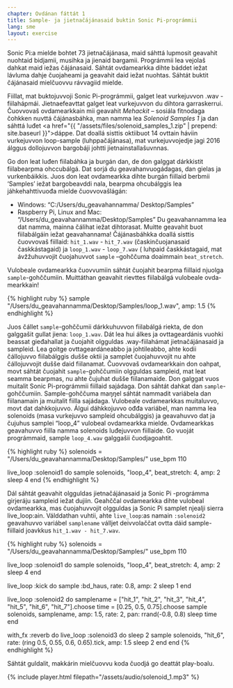 ```yaml
---
chapter: Ovdánan fáttát 1
title: Sample- ja jietnačájánasaid buktin Sonic Pi-prográmmii
lang: sme
layout: exercise
---
```


Sonic Pi:a mielde bohtet 73 jietnačájánasa, maid sáhttá lupmosit geavahit nuohtaid bidjamii, musihka ja jienaid bargamii. Prográmmii lea vejolaš dahkat maid iežas čájánasaid. Sáhtát ovdamearkka dihte báddet iežat lávluma dahje čuojaheami ja geavahit daid iežat nuohtas. Sáhtát buktit čájánasaid mielčuovvu rávvagiid mielde. 

Fiillat, mat buktojuvvoji Sonic Pi-prográmmii, galget leat vurkejuvvon .wav -fiilahápmái. Jietnaefeavttat galget leat vurkejuvvon du dihtora garraskerrui. Čuovvovaš ovdamearkkain mii geavahit *Mehackit* – sosiála fitnodaga čohkken nuvttá čájánasbáhka, man namma lea *Solenoid Samples 1* ja dan sáhttá luđet <a href="{{ "/assets/files/solenoid_samples_1.zip" | prepend: site.baseurl }}">dáppe</a>. Dat doallá sisttis oktiibuot 14 ovttain háviin vurkejuvvon loop-sample (luhppačájánasa), mat vurkejuvvojedje jagi 2016 álggus dollojuvvon bargobáji johtti jietnainstallašuvnnas. 

Go don leat luđen fiilabáhka ja burgán dan, de don galggat dárkkistit fiilabearpma ohccubálgá. Dat sorjá du geavahanvuogádagas, dan gielas ja vurkenbáikkis. Juos don leat ovdamearkka dihte burgán fiillaid berbmii ‘Samples’ iežat bargobeavddi nala, bearpma ohcubálggis lea jáhkehahttivuođa mielde čuovvovašlágán:

* Windows: “C:/Users/du_geavahannamma/ Desktop/Samples”
* Raspberry Pi, Linux and Mac: “/Users/du_geavahannamma/Desktop/Samples”
Du geavahannamma lea dat namma, mainna čálihat iežat dihtorasat. Muitte geavahit buot fiilabálgáin iežat geavahannama! 
Čájánasbáhkka doallá sisttis čuovvovaš fiillaid:  `hit_1.wav` -  `hit_7.wav` (časkinčuojanasaid časkkástagaid) ja `loop_1.wav` - `loop_7.wav` ( luhpaid časkkástagaid, mat ávžžuhuvvojit čuojahuvvot `sample` –gohččuma doaimmain `beat_stretch`.

Vulobeale ovdamearkka čuovvumiin sáhtát 
čuojahit bearpma fiillaid njuolga `sample`-gohččumiin. 
Muittáthan geavahit rievttes fiilabálgá vulobeale ovda-
mearkkain!

{% highlight ruby %}
sample "/Users/du_geavahannamma/Desktop/Samples/loop_1.wav", amp: 1.5
{% endhighlight %}

Juos čállet `sample`-gohččumii dárkkuhuvvon fiilabálgá riekta, de don galggašit gullat jiena: `loop_1.wav`. Dát lea hui álkes ja ovttageardánis vuohki beassat gieđahallat ja čuojahit olgguldas .way-fiilahámat jietnačájánasaid ja sampleid. Lea goitge ovttageardáneabbo ja johtileabbo, ahte kodii čállojuvvo fiilabálggis dušše oktii ja samplet čuojahuvvojit nu ahte čállojuvvojit dušše daid fiilanamat. Čuovvovaš ovdamearkkain don oahpat, movt sáhtát čuojahit `sample`-gohččumiin olgguldas sampleid, mat leat seamma bearpmas, nu ahte čujuhat dušše fiilanamaide. Don galggat vuos muitalit Sonic Pi-prográmmii fiillaid sajádaga. Don sáhtát dahkat dan `sample`-gohččumiin. Sample-gohččuma maŋŋel sáhtát nammadit variábela dan fiilanamain ja muitalit fiilla sajádaga. Vulobeale ovdamearkkas muitaluvvo, movt dat dahkkojuvvo. Álgui dáhkkojuvvo ođđa variábel, man namma lea solenoids (masa vurkejuvvo sampleid ohcubálggis) ja geavahuvvo dat ja čujuhus samplei “loop_4” vulobeal ovdamearkka mielde. Ovdamearkkas geavahuvvo fiilla namma solenoids luđejuvvon fiillaide. Go vuoját prográmmaid, sample `loop_4.wav` galggašii čuodjagoahtit.  

{% highlight ruby %}
solenoids = "/Users/du_geavahannamma/Desktop/Samples/"
use_bpm 110

live_loop :solenoid1 do
  sample solenoids, "loop_4", beat_stretch: 4, amp: 2
  sleep 4
end
{% endhighlight %}

Dál sáhtát geavahit olgguldas jietnačájánasaid ja Sonic Pi -prográmma girjeráju sampleid iežat dujiin. Geahččal ovdamearkka dihte vulobeal ovdamearkka, mas 
čuojahuvvojit olgguldas ja Sonic Pi samplet njealji 
sierra live_loop:ain. Válddathan vuhtii, ahte `live_loop`:as namain `:solenoid2`  geavahuvvo variábel 
`samplename` válljet deivvolaččat ovtta dáid sample-
fiillaid joavkkus `hit_1.wav - hit_7.wav`. 

{% highlight ruby %}
solenoids = "/Users/du_geavahannamma/Desktop/Samples/"
use_bpm 110

live_loop :solenoid1 do
  sample solenoids, "loop_4", beat_stretch: 4, amp: 2
  sleep 4
end

live_loop :kick do
  sample :bd_haus, rate: 0.8, amp: 2
  sleep 1
end

live_loop :solenoid2 do
  samplename = ["hit_1", "hit_2", "hit_3", "hit_4", "hit_5", "hit_6", "hit_7"].choose
  time = [0.25, 0.5, 0.75].choose
  sample solenoids, samplename, amp: 1.5, rate: 2, pan: rrand(-0.8, 0.8)
  sleep time
end

with_fx :reverb do
  live_loop :solenoid3 do
    sleep 2
    sample solenoids, "hit_6", rate: (ring 0.5, 0.55, 0.6, 0.65).tick, amp: 1.5
    sleep 2
  end
end
{% endhighlight %}

Sáhtát guldalit, makkárin mielčuovvu koda čuodjá go deattát play-boalu.

{% include player.html filepath="/assets/audio/solenoid_1.mp3" %}
